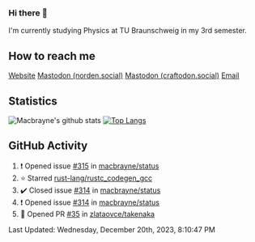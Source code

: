 ### Hi there 👋
I'm currently studying Physics at TU Braunschweig in my 3rd semester.

## How to reach me
[Website](https://florentin-schleuss.de)
<a rel="me" href="https://norden.social/@florentin">Mastodon (norden.social)</a>
<a rel="me" href="https://craftodon.social/@frodolon">Mastodon (craftodon.social)</a>
[Email](mailto:hello@macbrayne.de)

## Statistics
![Macbrayne's github stats](https://github-readme-stats.vercel.app/api?username=macbrayne&count_private=true&show_icons=true&hide_rank=true&custom_title=macbrayne's%20GitHub%20Stats)
[![Top Langs](https://github-readme-stats.vercel.app/api/top-langs/?username=macbrayne&exclude_repo=liftron&layout=compact)](https://github.com/anuraghazra/github-readme-stats)
## GitHub Activity

<!--RECENT_ACTIVITY:start-->
1. ❗️ Opened issue [#315](https://github.com/macbrayne/status/issues/315) in [macbrayne/status](https://github.com/macbrayne/status)
2. ⭐ Starred [rust-lang/rustc_codegen_gcc](https://github.com/rust-lang/rustc_codegen_gcc)
3. ✔️ Closed issue [#314](https://github.com/macbrayne/status/issues/314) in [macbrayne/status](https://github.com/macbrayne/status)
4. ❗️ Opened issue [#314](https://github.com/macbrayne/status/issues/314) in [macbrayne/status](https://github.com/macbrayne/status)
5. 💪 Opened PR [#35](https://github.com/zlataovce/takenaka/pull/35) in [zlataovce/takenaka](https://github.com/zlataovce/takenaka)
<!--RECENT_ACTIVITY:end-->

<!--RECENT_ACTIVITY:last_update-->
Last Updated: Wednesday, December 20th, 2023, 8:10:47 PM
<!--RECENT_ACTIVITY:last_update_end-->


<!--
**macbrayne/macbrayne** is a ✨ _special_ ✨ repository because its `README.md` (this file) appears on your GitHub profile.

Here are some ideas to get you started:

- 🔭 I’m currently working on ...
- 🌱 I’m currently learning ...
- 👯 I’m looking to collaborate on ...
- 🤔 I’m looking for help with ...
- 💬 Ask me about ...
- 📫 How to reach me: ...
- 😄 Pronouns: ...
- ⚡ Fun fact: ...
-->
